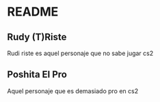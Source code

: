 # README
## Rudy (T)Riste
Rudi riste es aquel personaje que no sabe jugar cs2
## Poshita El Pro
Aquel personaje que es demasiado pro en cs2